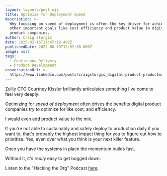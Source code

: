 ```yaml
---
layout: layouts/post.njk
title: Optimize for Deployment Speed
description: >-
  Why focusing on speed of deployment is often the key driver for achieving
  other important goals like cost efficiency and product value in digital
  product companies.
author: Craig Sturgis
date: 2025-02-16T21:47:19.402Z
publishedDate: 2022-08-19T12:52:38.000Z
image: null
tags:
  - Continuous Delivery
  - Product Development
conversationUrl: >-
  https://www.linkedin.com/posts/craigsturgis_digital-product-productmanagement-activity-6966436778283016192-WK7y/
---
```


Zulily CTO Courtney Kissler brilliantly articulates something I've come to feel very deeply:

Optimizing for _speed of deployment_ often drives the benefits digital product companies try to optimize for like cost, and efficiency.

I would even add product value to the mix.

If you're not able to sustainably and safely deploy to production daily if you want to, that's probably the highest impact thing for you to figure out how to prioritize. Yes, even over what you think is your next killer feature.

Once you have the systems in place the momentum builds fast.

Without it, it's _really_ easy to get bogged down.

Listen to the "Hacking the Org" Podcast [here](https://blog.container-solutions.com/courtney-kissler-on-driving-technological-transformations-at-nike-nordstrom-starbucks-and-zulily).
